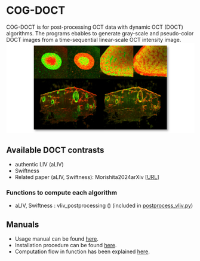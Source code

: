 # COG-DOCT
COG-DOCT is for post-processing OCT data with dynamic OCT (DOCT) algorithms. The programs ebables to generate gray-scale and pseudo-color DOCT images from a time-sequential linear-scale OCT intensity image.
![topPicture](Manual/figures/topPicture.jpg)

Available DOCT contrasts
---------------------------
- authentic LIV (aLIV)
- Swiftness
- Related paper (aLIV, Swiftness): Morishita2024arXiv [[URL](
https://doi.org/10.48550/arXiv.2412.09351)]

### Functions to compute each algorithm
- aLIV, Swiftness : vliv_postprocessing () (included in [postprocess_vliv.py](https://github.com/ComputationalOpticsGroup/COG-DOCT/blob/main/Program/VLIV/postprocess_vliv.py))

Manuals
------------------------
- Usage manual can be found [here](Manual/Usage.md).
- Installation procedure can be found [here](Manual/Instration.md).
- Computation flow in function has been explained [here](Manual/Structure.md).
